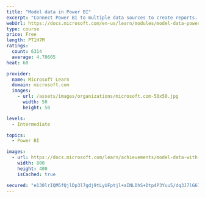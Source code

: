 ```yaml
---
title: "Model data in Power BI"
excerpt: "Connect Power BI to multiple data sources to create reports. Define the relationship between your data sources."
webUrl: https://docs.microsoft.com/en-us/learn/modules/model-data-power-bi/
type: course
price: Free
length: PT1H7M
ratings:
  count: 6314
  average: 4.70605
heat: 60

provider:
  name: Microsoft Learn
  domain: microsoft.com
  images:
    - url: /assets/images/organizations/microsoft.com-50x50.jpg
      width: 50
      height: 50

levels:
  - Intermediate

topics:
  - Power BI

images:
  - url: https://docs.microsoft.com/learn/achievements/model-data-with-power-bi-desktop-social.png
    width: 800
    height: 400
    isCached: true

secured: "e130lrIQM5fQjlDp3l7gdj9tLyUFptjl+aINLDhS+Dtp4P3Yuu5/dq3J7lG67mgBJCmBbUZZfNQQIAbITDry8skFeVg0dv9LXfexAn1KxxHVSOa0/Lp2CzCKHwNIpAZXlurNrU/05d6c5BP7xNAtsul3gpbzBLiEImsrlmOTensVMdsVtJgjCXhjuie7sKYFY2plJz8u6ckoS5eb5DBPiXOlgFYpp4c205gcYoFmjK+wqZxI0FSMl38vudqGfJnHWp1Hz4bZwv4+D4Ov/eNoIl5/3q437BAB6h+YlIMWgYbwlpTo0xWO13QZ3g7SeAuTNVvxeGocW7BCgHHZ4KJbPZd4FANNag1LsUjb+WTqxd7UEFh33ltlSA0SegkaRkjEsNRXnu47HuH1Nuv4nTUJlmCOmQEe6RRmm1lRKsjho3w=;6/ujur4I02oK/xidUQjh3A=="
---
```


